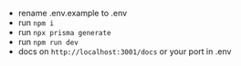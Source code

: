 - rename .env.example to .env
- run ```npm i```
- run ```npx prisma generate```
- run ```npm run dev```
- docs on ```http://localhost:3001/docs``` or your port in .env
